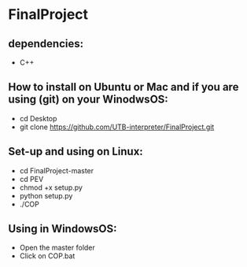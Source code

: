 # FinalProject

## dependencies:
* C++

## How to install on Ubuntu or Mac and if you are using (git) on your WinodwsOS:
* cd Desktop
* git clone https://github.com/UTB-interpreter/FinalProject.git

## Set-up and using on Linux:
* cd FinalProject-master
* cd PEV
* chmod +x setup.py
* python setup.py
* ./COP

## Using in WindowsOS:
* Open the master folder
* Click on COP.bat
